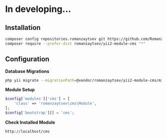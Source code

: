 # In developing...

Installation
------------
```sh
composer config repositories.romanzaytsev git https://github.com/RomanZaytsev/yii2-module-cms.git
composer require --prefer-dist romanzaytsev/yii2-module-cms "*"
```

Configuration
-------------

**Database Migrations**

```sh
php yii migrate --migrationPath=@vendor/romanzaytsev/yii2-module-cms/migrations
```

**Module Setup**

```php
$config['modules']['cms'] = [
    'class' => 'romanzaytsev\cms\Module',
];
$config['bootstrap'][] = 'cms';
```

**Check Installed Module**

```
http://localhost/cms
```
